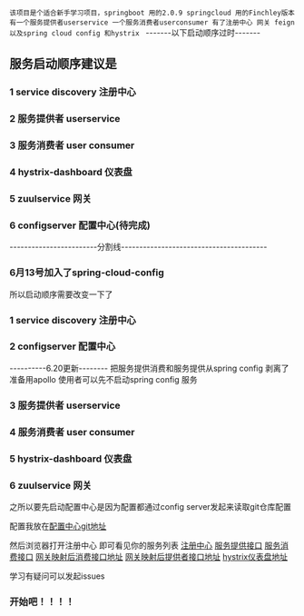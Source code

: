 `该项目是个适合新手学习项目，springboot 用的2.0.9 springcloud 用的Finchley版本
有一个服务提供者userservice 一个服务消费者userconsumer 有了注册中心 网关 feign 以及spring cloud config 和hystrix
`
-------以下启动顺序过时-------
## 服务启动顺序建议是
### 1 service discovery 注册中心
### 2 服务提供者 userservice
### 3 服务消费者 user consumer
### 4 hystrix-dashboard 仪表盘
### 5 zuulservice 网关
### 6 configserver 配置中心(待完成)


------------------------分割线----------------------------------------

### 6月13号加入了spring-cloud-config
所以启动顺序需要改变一下了

### 1 service discovery 注册中心
### 2 configserver 配置中心
----------6.20更新--------
把服务提供消费和服务提供从spring config 剥离了 准备用apollo
使用者可以先不启动spring  config 服务

### 3 服务提供者 userservice
### 4 服务消费者 user consumer
### 5 hystrix-dashboard 仪表盘
### 6 zuulservice 网关
之所以要先启动配置中心是因为配置都通过config server发起来读取git仓库配置

配置我放在[配置中心git地址](https://github.com/Watsonzhang/config-sample)


然后浏览器打开注册中心 即可看见你的服务列表
[注册中心](http://localhost:8260) 
[服务提供接口](http://192.168.3.144:2000/user/1)
[服务消费接口](http://192.168.3.144:7000/consumer/1)
[网关映射后消费接口地址](http://192.168.3.144:8888/consumer/consumer/1)
[网关映射后提供者接口地址](http://192.168.3.144:8888/user/user/1)
[hystrix仪表盘地址](http://192.168.3.144:9999/hystrix)


学习有疑问可以发起issues
### 开始吧！！！！